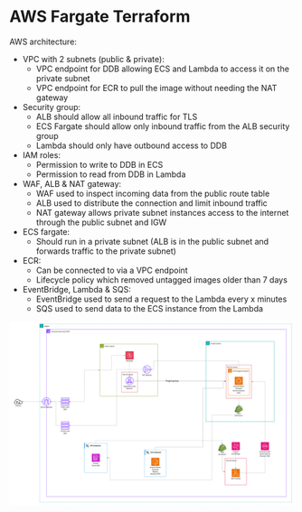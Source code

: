 # AWS Fargate Terraform

AWS architecture:

- VPC with 2 subnets (public & private):
  - VPC endpoint for DDB allowing ECS and Lambda to access it on the private subnet
  - VPC endpoint for ECR to pull the image without needing the NAT gateway
- Security group:
  - ALB should allow all inbound traffic for TLS
  - ECS Fargate should allow only inbound traffic from the ALB security group
  - Lambda should only have outbound access to DDB
- IAM roles:
  - Permission to write to DDB in ECS
  - Permission to read from DDB in Lambda
- WAF, ALB & NAT gateway:
  - WAF used to inspect incoming data from the public route table
  - ALB used to distribute the connection and limit inbound traffic
  - NAT gateway allows private subnet instances access to the internet through the public subnet and IGW
- ECS fargate:
  - Should run in a private subnet (ALB is in the public subnet and forwards traffic to the private subnet)
- ECR:
  - Can be connected to via a VPC endpoint
  - Lifecycle policy which removed untagged images older than 7 days
- EventBridge, Lambda & SQS:
  - EventBridge used to send a request to the Lambda every x minutes
  - SQS used to send data to the ECS instance from the Lambda

![AWS diagram](https://raw.githubusercontent.com/Thomasssb1/aws-fargate-terraform/refs/heads/main/aws.png)
